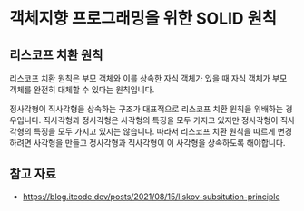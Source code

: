 # 객체지향 프로그래밍을 위한 SOLID 원칙

## 리스코프 치환 원칙

리스코프 치환 원칙은 부모 객체와 이를 상속한 자식 객체가 있을 때 자식 객체가 부모 객체를 완전히 대체할 수 있다는 원칙입니다. 

정사각형이 직사각형을 상속하는 구조가 대표적으로 리스코프 치환 원칙을 위배하는 경우입니다. 직사각형과 정사각형은 사각형의 특징을 모두 가지고 있지만 정사각형이 직사각형의 특징을 모두 가지고 있지는 않습니다. 따라서 리스코프 치환 원칙을 따르게 변경하려면 사각형을 만들고 정사각형과 직사각형이 이 사각형을 상속하도록 해야합니다.

## 참고 자료

- https://blog.itcode.dev/posts/2021/08/15/liskov-subsitution-principle